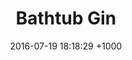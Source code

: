 ---
layout: post
title:  "Bathtub Gin"
date:   2016-07-19 18:18:29 +1000
category: portfolio
summary: www.bathtubginonline.com
description: Unique online store selling organic artisan jam
---